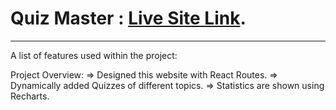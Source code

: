 # Quiz Master : [Live Site Link]().

---

A list of features used within the project:

Project Overview:
=> Designed this website with React Routes.
=> Dynamically added Quizzes of different topics.
=> Statistics are shown using Recharts.
